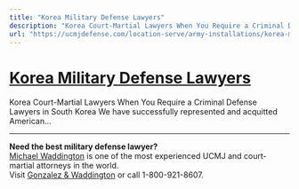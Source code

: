 ```yaml
---
title: "Korea Military Defense Lawyers"
description: "Korea Court-Martial Lawyers When You Require a Criminal Defense Lawyers in South Korea We have successfully represented and acquitted American..."
url: "https://ucmjdefense.com/location-serve/army-installations/korea-military-defense-lawyers-2.html"
---
```


# [Korea Military Defense Lawyers](https://ucmjdefense.com/location-serve/army-installations/korea-military-defense-lawyers-2.html)

Korea Court-Martial Lawyers When You Require a Criminal Defense Lawyers in South Korea We have successfully represented and acquitted American...

---

**Need the best military defense lawyer?**  
[Michael Waddington](https://ucmjdefense.com/attorneys/michael-stewart-waddington-partner.html) is one of the most experienced UCMJ and court-martial attorneys in the world.  
Visit [Gonzalez & Waddington](https://ucmjdefense.com) or call 1-800-921-8607.
